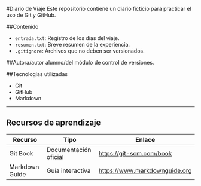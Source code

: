 #Diario de Viaje
Este repositorio contiene un diario ficticio para practicar el uso de Git y GitHub.

##Contenido
- `entrada.txt`: Registro de los días del viaje. 
- `resumen.txt`: Breve resumen de la experiencia. 
- `.gitignore`: Archivos que no deben ser versionados. 

##Autora/autor alumno/del módulo de control de versiones.

##Tecnologías utilizadas
- Git
- GitHub
- Markdown

---

## Recursos de aprendizaje

| Recurso           | Tipo                  | Enlace                                  |
|-------------------|-----------------------|-----------------------------------------|
| Git Book          | Documentación oficial | https://git-scm.com/book                |
| Markdown Guide    | Guía interactiva      | https://www.markdownguide.org           |